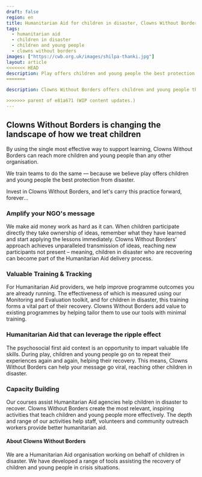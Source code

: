 ```yaml
---
draft: false
region: en
title: Humanitarian Aid for children in disaster, Clowns Without Borders
tags:
  - humanitarian aid
  - children in disaster
  - children and young people
  - clowns without borders
images: ["https://cwb.org.uk/images/shilpa-thanki.jpg"]
layout: article
<<<<<<< HEAD
description: Play offers children and young people the best protection from disaster. Discover how Clowns Without Borders can deliver better NGO results on programmes you already run.
=======

description: Clowns Without Borders offers children and young people the best protection from disaster. Discover how play gets better results on programmes NGO already run.

>>>>>>> parent of e81a671 (WIP content updates.)
---
```


## Clowns Without Borders is changing the landscape of how we treat children

By using the single most effective way to support learning, Clowns Without Borders can reach more children and young people than any other organisation.

We train teams to do the same — because we believe play offers children and young people the best protection from disaster.

Invest in Clowns Without Borders, and let's carry this practice forward, forever…

### Amplify your NGO's message

We make aid money work as hard as it can. When children participate directly they take ownership of ideas, remember what they have learned and start applying the lessons immediately. Clowns Without Borders' approach achieves unparalleled transmission of ideas, reaching new participants not present – meaning, children in disaster who are recovering can become part of the Humanitarian Aid delivery process.

### Valuable Training & Tracking

For Humanitarian Aid providers, we help improve programme outcomes you are already running. The effectiveness of which is measured using our Monitoring and Evaluation toolkit, and for children in disaster, this training forms a vital part of their recovery. Clowns Without Borders add value to existing programmes by helping tailor them to use our tools with minimal training.

### Humanitarian Aid that can leverage the ripple effect

The psychosocial first aid context is an opportunity to impart valuable life skills. During play, children and young people go on to repeat their experiences again and again, helping their recovery. This means, Clowns Without Borders can help your message go viral, reaching other children in disaster.

### Capacity Building

Our courses assist Humanitarian Aid agencies help children in disaster to recover. Clowns Without Borders create the most relevant, inspiring activities that teach children and young people more effectively. The depth and range of our activities help staff, volunteers and community outreach workers provide better humanitarian aid.

#### About Clowns Without Borders

We are a Humanitarian Aid organisation working on behalf of children in disaster. We have developed a range of tools assisting the recovery of children and young people in crisis situations.
